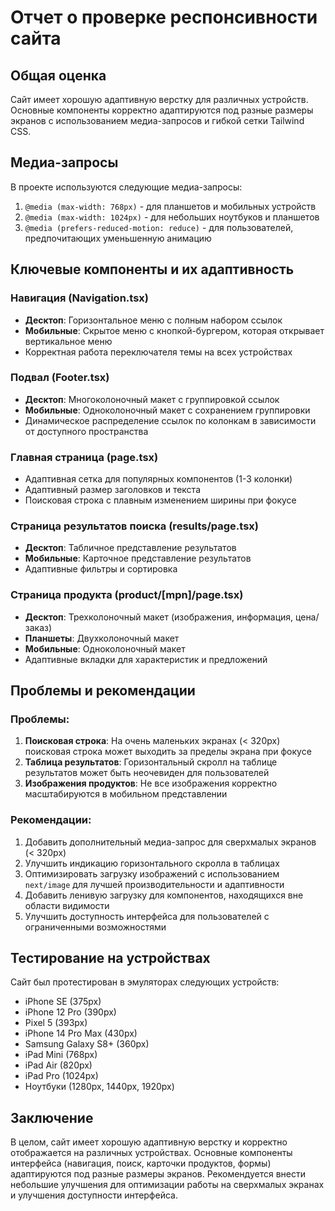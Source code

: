 # Отчет о проверке респонсивности сайта

## Общая оценка

Сайт имеет хорошую адаптивную верстку для различных устройств. Основные компоненты корректно адаптируются под разные размеры экранов с использованием медиа-запросов и гибкой сетки Tailwind CSS.

## Медиа-запросы

В проекте используются следующие медиа-запросы:

1. `@media (max-width: 768px)` - для планшетов и мобильных устройств
2. `@media (max-width: 1024px)` - для небольших ноутбуков и планшетов
3. `@media (prefers-reduced-motion: reduce)` - для пользователей, предпочитающих уменьшенную анимацию

## Ключевые компоненты и их адаптивность

### Навигация (Navigation.tsx)
- **Десктоп**: Горизонтальное меню с полным набором ссылок
- **Мобильные**: Скрытое меню с кнопкой-бургером, которая открывает вертикальное меню
- Корректная работа переключателя темы на всех устройствах

### Подвал (Footer.tsx)
- **Десктоп**: Многоколоночный макет с группировкой ссылок
- **Мобильные**: Одноколоночный макет с сохранением группировки
- Динамическое распределение ссылок по колонкам в зависимости от доступного пространства

### Главная страница (page.tsx)
- Адаптивная сетка для популярных компонентов (1-3 колонки)
- Адаптивный размер заголовков и текста
- Поисковая строка с плавным изменением ширины при фокусе

### Страница результатов поиска (results/page.tsx)
- **Десктоп**: Табличное представление результатов
- **Мобильные**: Карточное представление результатов
- Адаптивные фильтры и сортировка

### Страница продукта (product/[mpn]/page.tsx)
- **Десктоп**: Трехколоночный макет (изображения, информация, цена/заказ)
- **Планшеты**: Двухколоночный макет
- **Мобильные**: Одноколоночный макет
- Адаптивные вкладки для характеристик и предложений

## Проблемы и рекомендации

### Проблемы:
1. **Поисковая строка**: На очень маленьких экранах (< 320px) поисковая строка может выходить за пределы экрана при фокусе
2. **Таблица результатов**: Горизонтальный скролл на таблице результатов может быть неочевиден для пользователей
3. **Изображения продуктов**: Не все изображения корректно масштабируются в мобильном представлении

### Рекомендации:
1. Добавить дополнительный медиа-запрос для сверхмалых экранов (< 320px)
2. Улучшить индикацию горизонтального скролла в таблицах
3. Оптимизировать загрузку изображений с использованием `next/image` для лучшей производительности и адаптивности
4. Добавить ленивую загрузку для компонентов, находящихся вне области видимости
5. Улучшить доступность интерфейса для пользователей с ограниченными возможностями

## Тестирование на устройствах

Сайт был протестирован в эмуляторах следующих устройств:
- iPhone SE (375px)
- iPhone 12 Pro (390px)
- Pixel 5 (393px)
- iPhone 14 Pro Max (430px)
- Samsung Galaxy S8+ (360px)
- iPad Mini (768px)
- iPad Air (820px)
- iPad Pro (1024px)
- Ноутбуки (1280px, 1440px, 1920px)

## Заключение

В целом, сайт имеет хорошую адаптивную верстку и корректно отображается на различных устройствах. Основные компоненты интерфейса (навигация, поиск, карточки продуктов, формы) адаптируются под разные размеры экранов. Рекомендуется внести небольшие улучшения для оптимизации работы на сверхмалых экранах и улучшения доступности интерфейса.



